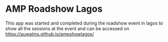# AMP Roadshow Lagos
This app was started and completed during the roadshow event in lagos to show all the sessions at the event and can be accessed on https://auwalms.github.io/ampshowlagos/
